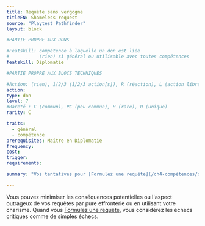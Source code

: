 ```yaml
---
title: Requête sans vergogne
titleEN: Shameless request
source: "Playtest Pathfinder"
layout: block

#PARTIE PROPRE AUX DONS

#Featskill: compétence à laquelle un don est liée
#           (rien) si général ou utilisable avec toutes compétences
featskill: Diplomatie

#PARTIE PROPRE AUX BLOCS TECHNIQUES

#Action: (rien), 1/2/3 (1/2/3 action[s]), R (réaction), L (action libre)
action:
type: don
level: 7
#Rareté : C (commun), PC (peu commun), R (rare), U (unique)
rarity: C

traits:
  - général
  - compétence
prerequisites: Maître en Diplomatie
frequency:
cost:
trigger:
requirements:

summary: "Vos tentatives pour [Formulez une requête](/ch4-compétences/diplomatie.html#formuler-une-requête) ne sont jamais des échecs critiques."

---
```


Vous pouvez minimiser les conséquences potentielles ou l'aspect outrageux de vos requêtes par pure effronterie ou en utilisant votre charisme. Quand vous [Formulez une requête](/ch4-compétences/diplomatie.html#formuler-une-requête), vous considérez les échecs critiques comme de simples échecs.